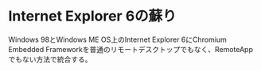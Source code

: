 # Internet Explorer 6の蘇り

Windows 98とWindows ME OS上のInternet Explorer 6にChromium Embedded Frameworkを普通のリモートデスクトップでもなく、RemoteAppでもない方法で統合する。
